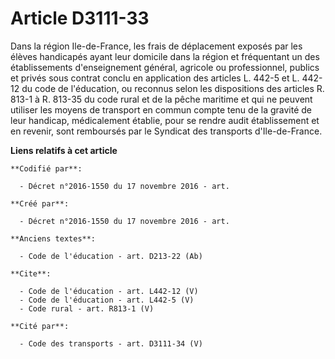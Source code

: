 # Article D3111-33

Dans la région Ile-de-France, les frais de déplacement exposés par les élèves handicapés ayant leur domicile dans la région
et fréquentant un des établissements d'enseignement général, agricole ou professionnel, publics et privés sous contrat conclu
en application des articles L. 442-5 et L. 442-12 du code de l'éducation, ou reconnus selon les dispositions des articles R.
813-1 à R. 813-35 du code rural et de la pêche maritime et qui ne peuvent utiliser les moyens de transport en commun compte
tenu de la gravité de leur handicap, médicalement établie, pour se rendre audit établissement et en revenir, sont remboursés
par le Syndicat des transports d'Ile-de-France.

**Liens relatifs à cet article**

	**Codifié par**:

	  - Décret n°2016-1550 du 17 novembre 2016 - art.

	**Créé par**:

	  - Décret n°2016-1550 du 17 novembre 2016 - art.

	**Anciens textes**:

	  - Code de l'éducation - art. D213-22 (Ab)

	**Cite**:

	  - Code de l'éducation - art. L442-12 (V)
	  - Code de l'éducation - art. L442-5 (V)
	  - Code rural - art. R813-1 (V)

	**Cité par**:

	  - Code des transports - art. D3111-34 (V)
